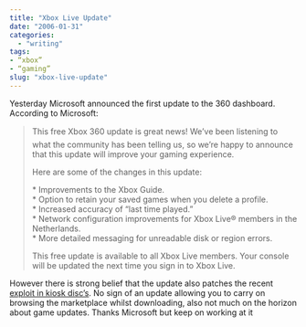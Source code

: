 ```yaml
---
title: "Xbox Live Update"
date: "2006-01-31"
categories: 
  - "writing"
tags:
- “xbox”
- “gaming”
slug: "xbox-live-update"
---
```


Yesterday Microsoft announced the first update to the 360 dashboard. According to Microsoft:

> This free Xbox 360 update is great news! We’ve been listening to what the community has been telling us, so we’re happy to announce that this update will improve your gaming experience.
> 
> Here are some of the changes in this update:
> 
> \* Improvements to the Xbox Guide.  
> \* Option to retain your saved games when you delete a profile.  
> \* Increased accuracy of “last time played.”  
> \* Network configuration improvements for Xbox Live® members in the Netherlands.  
> \* More detailed messaging for unreadable disk or region errors.
> 
> This free update is available to all Xbox Live members. Your console will be updated the next time you sign in to Xbox Live.

However there is strong belief that the update also patches the recent [exploit in kiosk disc’s][1]. No sign of an update allowing you to carry on browsing the marketplace whilst downloading, also not much on the horizon about game updates. Thanks Microsoft but keep on working at it

[1]:	https://www.joystiq.com/2006/01/01/xbox-360-inches-closer-to-piracy-with-bootable-copyable-kiosk-d/